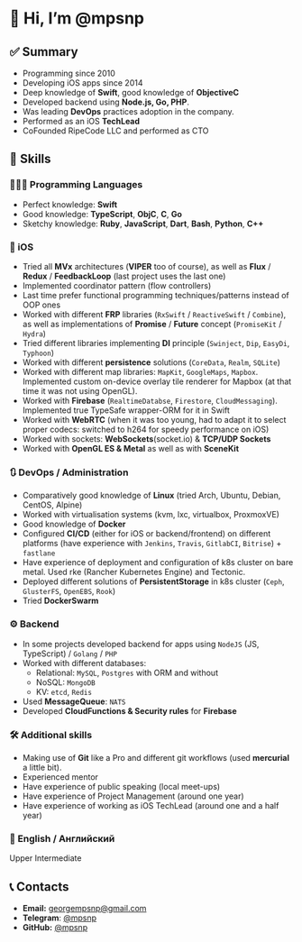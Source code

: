 # 👋 Hi, I’m @mpsnp

## ✅ Summary

- Programming since 2010
- Developing iOS apps since 2014
- Deep knowledge of **Swift**, good knowledge of **ObjectiveC**
- Developed backend using **Node.js, Go, PHP**.
- Was leading **DevOps** practices adoption in the company.
- Performed as an iOS **TechLead**
- CoFounded RipeCode LLC and performed as CTO

## 🦾 Skills

### 🧑🏻‍💻 Programming Languages

- Perfect knowledge: **Swift**
- Good knowledge: **TypeScript**, **ObjC**, **C**, **Go**
- Sketchy knowledge: **Ruby**, **JavaScript**, **Dart**, **Bash**, **Python**, **C++**

### 📱 iOS

- Tried all **MVx** architectures (**VIPER** too of course), as well as **Flux** / **Redux** / **FeedbackLoop** (last project uses the last one)
- Implemented coordinator pattern (flow controllers)
- Last time prefer functional programming techniques/patterns instead of OOP ones
- Worked with different **FRP** libraries (`RxSwift` / `ReactiveSwift` / `Combine`), as well as implementations of **Promise** / **Future** concept (`PromiseKit` / `Hydra`)
- Tried different libraries implementing **DI** principle (`Swinject`, `Dip`, `EasyDi`, `Typhoon`)
- Worked with different **persistence** solutions (`CoreData`, `Realm`, `SQLite`)
- Worked with different map libraries:  `MapKit`, `GoogleMaps`, `Mapbox`. Implemented custom on-device overlay tile renderer for Mapbox (at that time it was not using OpenGL).
- Worked with **Firebase** (`RealtimeDatabse`, `Firestore`, `CloudMessaging`). Implemented true TypeSafe wrapper-ORM for it in Swift
- Worked with **WebRTC** (when it was too young, had to adapt it to select proper codecs: switched to h264 for speedy performance on iOS)
- Worked with sockets: **WebSockets**(socket.io) & **TCP/UDP Sockets**
- Worked with **OpenGL ES & Metal** as well as with **SceneKit**

### 🔃 DevOps / Administration

- Comparatively good knowledge of **Linux** (tried Arch, Ubuntu, Debian, CentOS, Alpine)
- Worked with virtualisation systems (kvm, lxc, virtualbox, ProxmoxVE)
- Good knowledge of **Docker**
- Configured **CI/CD** (either for iOS or backend/frontend) on different platforms (have experience with `Jenkins`, `Travis`, `GitlabCI`, `Bitrise`) + `fastlane`
- Have experience of deployment and configuration of k8s cluster on bare metal. Used rke (Rancher Kubernetes Engine) and Tectonic.
- Deployed different solutions of **PersistentStorage** in k8s cluster (`Ceph`, `GlusterFS`, `OpenEBS`, `Rook`)
- Tried **DockerSwarm**

### ⚙️ Backend

- In some projects developed backend for apps using `NodeJS` (JS, TypeScript) / `Golang` / `PHP`
- Worked with different databases:
    - Relational: `MySQL`, `Postgres` with ORM and without
    - NoSQL: `MongoDB`
    - KV: `etcd`, `Redis`
- Used **MessageQueue**: `NATS`
- Developed **CloudFunctions & Security rules** for **Firebase**

### 🛠 Additional skills

- Making use of **Git** like a Pro and different git workflows (used **mercurial** a little bit).
- Experienced mentor
- Have experience of public speaking (local meet-ups)
- Have experience of Project Management (around one year)
- Have experience of working as iOS TechLead (around one and a half year)

### 📢 English / Английский

Upper Intermediate

## 📞 Contacts

- **Email:** [georgempsnp@gmail.com](mailto:georgempsnp@gmail.com)
- **Telegram**: [@mpsnp](https://t.me/mpsnp)
- **GitHub:**  [@mpsnp](https://github.com/mpsnp)
